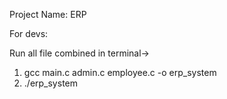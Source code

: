Project Name: ERP

For devs: 

Run all file combined in terminal-> 

1. gcc main.c admin.c employee.c -o erp_system
2. ./erp_system